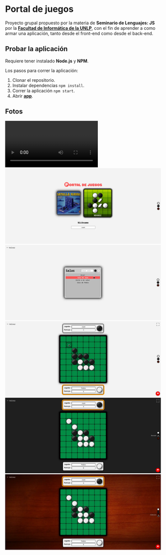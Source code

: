 # Portal de juegos

Proyecto grupal propuesto por la materia de **Seminario de Lenguajes: JS** por la [**Facultad de Informática de la UNLP**](https://www.info.unlp.edu.ar/), con el fin de aprender a como armar una aplicación, tanto desde el front-end como desde el back-end.

## Probar la aplicación

Requiere tener instalado **Node.js** y **NPM**.

Los pasos para correr la aplicación:

1. Clonar el repositorio.
2. Instalar dependencias `npm install`.
3. Correr la aplicación `npm start`.
4. Abrir [**app**](http://localhost:3000/).

## Fotos

![Demo](/screenshots/demo.webm.mov)
![Pagina de inicio](/screenshots/inicio.webp)
![Salas](/screenshots/salas.webp)
![Reversi](/screenshots/reversi-claro.webp)
![Tema oscuro](/screenshots/reversi-oscuro.webp)
![Tema clásico](/screenshots/reversi-clasico.webp)

